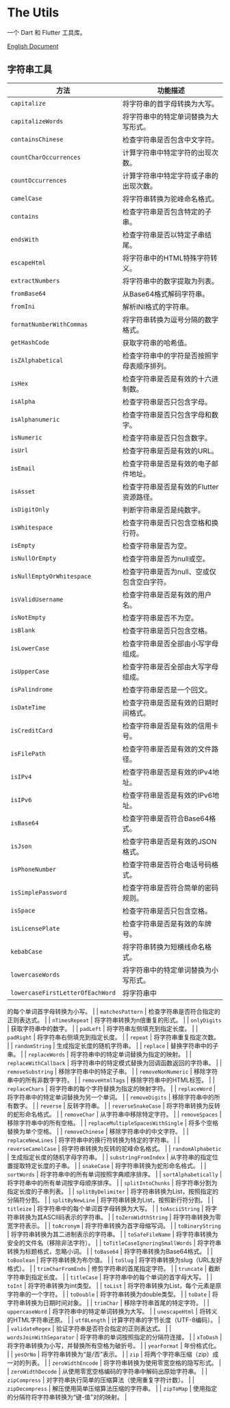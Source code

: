 # The Utils

一个 Dart 和 Flutter 工具库。

[English Document]()

## 字符串工具


| 方法 | 功能描述 |
|------|-----------|
| `capitalize` | 将字符串的首字母转换为大写。 |
| `capitalizeWords` | 将字符串中的特定单词替换为大写形式。 |
| `containsChinese` | 检查字符串是否包含中文字符。 |
| `countCharOccurrences` | 计算字符串中特定字符的出现次数。 |
| `countOccurrences` | 计算字符串中特定字符或子串的出现次数。 |
| `camelCase` | 将字符串转换为驼峰命名格式。 |
| `contains` | 检查字符串是否包含特定的子串。 |
| `endsWith` | 检查字符串是否以特定子串结尾。 |
| `escapeHtml` | 将字符串中的HTML特殊字符转义。 |
| `extractNumbers` | 将字符串中的数字提取为列表。 |
| `fromBase64` | 从Base64格式解码字符串。 |
| `fromIni` | 解析INI格式的字符串。 |
| `formatNumberWithCommas` | 将字符串转换为逗号分隔的数字格式。 |
| `getHashCode` | 获取字符串的哈希值。 |
| `isZAlphabetical` | 检查字符串中的字符是否按照字母表顺序排列。 |
| `isHex` | 检查字符串是否是有效的十六进制数。 |
| `isAlpha` | 检查字符串是否只包含字母。 |
| `isAlphanumeric` | 检查字符串是否只包含字母和数字。 |
| `isNumeric` | 检查字符串是否只包含数字。 |
| `isUrl` | 检查字符串是否是有效的URL。 |
| `isEmail` | 检查字符串是否是有效的电子邮件地址。 |
| `isAsset` | 检查字符串是否是有效的Flutter资源路径。 |
| `isDigitOnly` | 判断字符串是否是纯数字。 |
| `isWhitespace` | 检查字符串是否只包含空格和换行符。 |
| `isEmpty` | 检查字符串是否为空。 |
| `isNullOrEmpty` | 检查字符串是否为null或空。 |
| `isNullEmptyOrWhitespace` | 检查字符串是否为null、空或仅包含空白字符。 |
| `isValidUsername` | 检查字符串是否是有效的用户名。 |
| `isNotEmpty` | 检查字符串是否不为空。 |
| `isBlank` | 检查字符串是否只包含空格。 |
| `isLowerCase` | 检查字符串是否全部由小写字母组成。 |
| `isUpperCase` | 检查字符串是否全部由大写字母组成。 |
| `isPalindrome` | 检查字符串是否是一个回文。 |
| `isDateTime` | 检查字符串是否是有效的日期时间格式。 |
| `isCreditCard` | 检查字符串是否是有效的信用卡号。 |
| `isFilePath` | 检查字符串是否是有效的文件路径。 |
| `isIPv4` | 检查字符串是否是有效的IPv4地址。 |
| `isIPv6` | 检查字符串是否是有效的IPv6地址。 |
| `isBase64` | 检查字符串是否符合Base64格式。 |
| `isJson` | 检查字符串是否是有效的JSON格式。 |
| `isPhoneNumber` | 检查字符串是否符合电话号码格式。 |
| `isSimplePassword` | 检查字符串是否符合简单的密码规则。 |
| `isSpace` | 检查字符串是否只包含空格。 |
| `isLicensePlate` | 检查字符串是否是有效的车牌号。 |
| `kebabCase` | 将字符串转换为短横线命名格式。 |
| `lowercaseWords` | 将字符串中的特定单词替换为小写形式。 |
| `lowercaseFirstLetterOfEachWord` | 将字符串中

的每个单词首字母转换为小写。 |
| `matchesPattern` | 检查字符串是否符合指定的正则表达式。 |
| `nTimesRepeat` | 将字符串转换为n倍重复的形式。 |
| `onlyDigits` | 获取字符串中的数字。 |
| `padLeft` | 将字符串左侧填充到指定长度。 |
| `padRight` | 将字符串右侧填充到指定长度。 |
| `repeat` | 将字符串重复指定次数。 |
| `randomString` | 生成指定长度的随机字符串。 |
| `replace` | 替换字符串中的子串。 |
| `replaceWords` | 将字符串中的特定单词替换为指定的映射。 |
| `replaceWithCallback` | 将字符串中的特定模式替换为回调函数返回的字符串。 |
| `removeSubstring` | 移除字符串中的特定子串。 |
| `removeNonNumeric` | 移除字符串中的所有非数字字符。 |
| `removeHtmlTags` | 移除字符串中的HTML标签。 |
| `replaceChars` | 将字符串的每个字符替换为指定的映射字符。 |
| `replaceWord` | 将字符串中的特定单词替换为另一个单词。 |
| `removeDigits` | 移除字符串中的所有数字。 |
| `reverse` | 反转字符串。 |
| `reverseSnakeCase` | 将字符串转换为反转的蛇形命名格式。 |
| `removeChar` | 从字符串中移除特定字符。 |
| `removeSpaces` | 移除字符串中的所有空格。 |
| `replaceMultipleSpacesWithSingle` | 将多个空格替换为单个空格。 |
| `removeChinese` | 移除字符串中的中文字符。 |
| `replaceNewLines` | 将字符串中的换行符转换为特定的字符串。 |
| `reverseCamelCase` | 将字符串转换为反转的驼峰命名格式。 |
| `randomAlphabetic` | 生成指定长度的随机字母字符串。 |
| `substringFromIndex` | 从字符串的指定位置提取特定长度的子串。 |
| `snakeCase` | 将字符串转换为蛇形命名格式。 |
| `sortWords` | 将字符串中的所有单词按照字典顺序排序。 |
| `sortAlphabetically` | 将字符串中的所有单词按字母顺序排序。 |
| `splitIntoChunks` | 将字符串分割为指定长度的子串列表。 |
| `splitByDelimiter` | 将字符串转换为List，按照指定的分隔符分割。 |
| `splitByNewLine` | 将字符串转换为List，按照新行符分割。 |
| `titleize` | 将字符串中的每个单词首字母转换为大写。 |
| `toAsciiString` | 将字符串转换为其ASCII码表示的字符串。 |
| `toZeroWidthString` | 将字符串转换为零宽字符表示。 |
| `toAcronym` | 将字符串转换为首字母缩写词。 |
| `toBinaryString` | 将字符串转换为其二进制表示的字符串。 |
| `toSafeFileName` | 将字符串转换为安全的文件名（移除非法字符）。 |
| `toTitleCaseIgnoringSmallWords` | 将字符串转换为标题格式，忽略小词。 |
| `toBase64` | 将字符串转换为Base64格式。 |
| `toBoolean` | 将字符串转换为布尔值。 |
| `toSlug` | 将字符串转换为slug（URL友好格式）。 |
| `trimCharFromEnds` | 修剪字符串的首尾指定字符。 |
| `truncate` | 截断字符串到指定长度。 |
| `titleCase` | 将字符串中的每个单词的首字母大写。 |
| `toInt` | 将字符串转换为int类型。 |
| `toList` | 将字符串转换为List，每个元素是原字符串的一个字符。 |
| `toDouble` | 将字符串转换为double类型。 |
| `toDate` | 将字符串转换为日期时间对象。 |
| `trimChar` | 移除字符串首尾的特定字符。 |
| `uppercaseWord` | 将字符串中的特定单词转换为大写。 |
| `unescapeHtml` | 将转义的HTML字符串还原。 |
| `utf8Length` | 计算字符串的字节长度（UTF-8编码）。 |
| `validateRegex` | 验证字符串是否符合指定的正则表达式。 |
| `wordsJoinWithSeparator` | 将字符串的单词按照指定的分隔符连接。 |
| `xToDash` | 将字符串转换为小写，并替换所有空格为破折号。 |
| `yearFormat` | 年份格式化。 |
| `yesOrNo` | 将字符串转换为“是/否”表示。 |
| `zip` | 将两个字符串压缩（zip）成一对的列表。 |
| `zeroWidthEncode` | 将字符串转换为使用零宽空格的隐写形式。 |
| `zeroWidthDecode` | 从使用零宽空格编码的字符串中解码出原始字符串。 |
| `zipCompress` | 对字符串执行简单的压缩算法（使用重复字符计数）。 |
| `zipDecompress` | 解压使用简单压缩算法压缩的字符串。 |
| `zipToMap` | 使用指定的分隔符将字符串转换为“键-值”对的映射。 |

